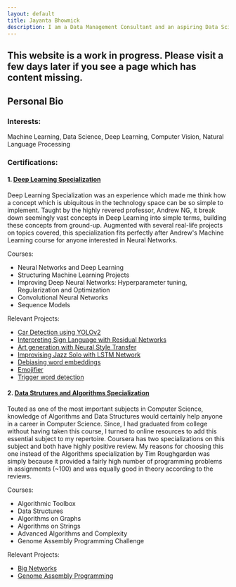 ```yaml
---
layout: default
title: Jayanta Bhowmick
description: I am a Data Management Consultant and an aspiring Data Scientist. I am currently applying for Master's in Computer Science for Fall '19.
---
```


## This website is a work in progress. Please visit a few days later if you see a page which has content missing.

## **Personal Bio**

### **Interests:** 
Machine Learning, Data Science, Deep Learning, Computer Vision, Natural Language Processing

### **Certifications:**
#### **1. [Deep Learning Specialization](https://www.coursera.org/account/accomplishments/specialization/TUC5PDD83AYS)**
Deep Learning Specialization was an experience which made me think how a concept which is ubiquitous in the technology space can be so simple to implement. Taught by the highly revered professor, Andrew NG, it break down seemingly vast concepts in Deep Learning into simple terms, building these concepts from ground-up. Augmented with several real-life projects on topics covered, this specialization fits perfectly after Andrew's Machine Learning course for anyone interested in Neural Networks. 

Courses: 
* Neural Networks and Deep Learning
* Structuring Machine Learning Projects
* Improving Deep Neural Networks: Hyperparameter tuning, Regularization and Optimization
* Convolutional Neural Networks
* Sequence Models

Relevant Projects:
* [Car Detection using YOLOv2](/pages/projects/yolo.md)
* [Interpreting Sign Language with Residual Networks](/pages/projects/residual.md)
* [Art generation with Neural Style Transfer](/pages/projects/style.md)
* [Improvising Jazz Solo with LSTM Network](/pages/projects/jazz.md)
* [Debiasing word embeddings](/pages/projects/debias.md)
* [Emojifier](/pages/projects/emojifier.md)
* [Trigger word detection](/pages/projects/trigger.md)

#### **2. [Data Strutures and Algorithms Specialization](https://www.coursera.org/account/accomplishments/specialization/9YX2CMYFYG7Y)**
Touted as one of the most important subjects in Computer Science, knowledge of Algorithms and Data Structures would certainly help anyone in a career in Computer Science. Since, I had graduated from college without having taken this course, I turned to online resources to add this essential subject to my repertoire. Coursera has two specializations on this subject and both have highly positive review. My reasons for choosing this one instead of the Algorithms specialization by Tim Roughgarden was simply because it provided a fairly high number of programming problems in assignments (~100) and was equally good in theory according to the reviews. 

Courses: 
* Algorithmic Toolbox
* Data Structures 
* Algorithms on Graphs
* Algorithms on Strings
* Advanced Algorithms and Complexity
* Genome Assembly Programming Challenge

Relevant Projects:
* [Big Networks](/pages/projects/bignetworks.md)
* [Genome Assembly Programming](/pages/projects/genome.md)
